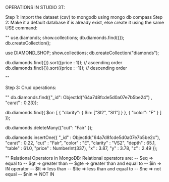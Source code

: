 OPERATIONS IN STUDIO 3T:

Step 1:
Import the dataset (csv) to mongodb using mongo db compass
Step 2:
Make it a default database if is already exist, else create it using the same USE command:

"" 
use.diamonds;
show.collections;
db.diamonds.find({});
db.createCollection();

use DIAMOND_SHOP;
show.collections;
db.createCollection("diamonds");

db.diamonds.find({}).sort({price : 1}); // ascending order
db.diamonds.find({}).sort({price : -1}); // descending order

""

Step 3:
Crud operations:

""
db.diamonds.find({"_id":  ObjectId("64a7d8fcde5d0a07e7b5be24") , "carat" : 0.23}); 

db.diamonds.find({ $or: [ { "clarity": { $in: ["SI2", "SI1"] } }, { "color": "F" } ] });

db.diamonds.deleteMany({"cut": "Fair" });

db.diamonds.insertOne({
"_id" : ObjectId("64a7d8fcde5d0a07e7b5be2c"),
"carat" : 0.22,
"cut" : "Fair",
"color" : "E",
"clarity" : "VS2",
"depth" : 65.1,
"table" : 61.0,
"price" : NumberInt(337),
"x" : 3.87,
"y" : 3.78,
"z" : 2.49
}); 


""
Relational Operators in MongoDB:
Relational operators are:
-- $eq => equal to
-- $gt => greater than
-- $gte => greater than and equal to
-- $in => IN operator
-- $lt => less than
-- $lte => less than and equal to
-- $ne => not equal
-- $nin => NOT IN